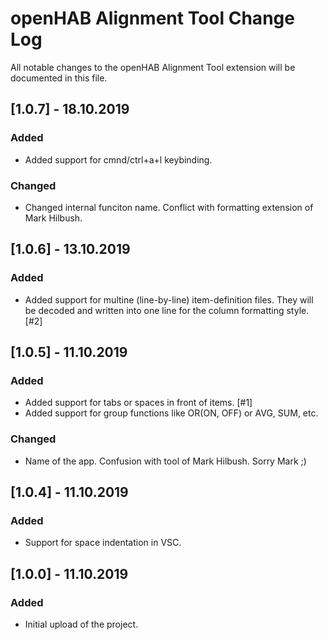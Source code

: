 # openHAB Alignment Tool Change Log

All notable changes to the openHAB Alignment Tool extension will be documented in this file.

## [1.0.7] - 18.10.2019

### Added

-    Added support for cmnd/ctrl+a+l keybinding.

### Changed

-    Changed internal funciton name. Conflict with formatting extension of Mark Hilbush.

## [1.0.6] - 13.10.2019

### Added

-    Added support for multine (line-by-line) item-definition files. They will be decoded and written into one line for the column formatting style. [#2]

## [1.0.5] - 11.10.2019

### Added

-    Added support for tabs or spaces in front of items. [#1]
-    Added support for group functions like OR(ON, OFF) or AVG, SUM, etc.

### Changed

-    Name of the app. Confusion with tool of Mark Hilbush. Sorry Mark ;)

## [1.0.4] - 11.10.2019

### Added

-    Support for space indentation in VSC.

## [1.0.0] - 11.10.2019

### Added

-    Initial upload of the project.
